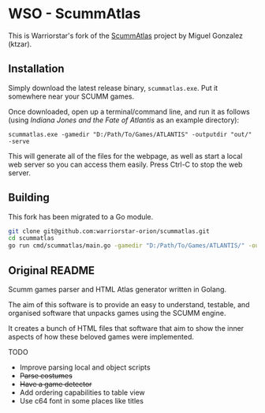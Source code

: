 # WSO - ScummAtlas

This is Warriorstar's fork of the [ScummAtlas][] project by Miguel Gonzalez (ktzar).

[ScummAtlas]: https://github.com/ktzar/scummatlas

## Installation

Simply download the latest release binary, `scummatlas.exe`. Put it somewhere
near your SCUMM games.

Once downloaded, open up a terminal/command line, and run it as follows (using
_Indiana Jones and the Fate of Atlantis_ as an example directory):

`scummatlas.exe -gamedir "D:/Path/To/Games/ATLANTIS" -outputdir "out/" -serve`

This will generate all of the files for the webpage, as well as start a local
web server so you can access them easily. Press Ctrl-C to stop the web server.

## Building

This fork has been migrated to a Go module.

```bash
git clone git@github.com:warriorstar-orion/scummatlas.git
cd scummatlas
go run cmd/scummatlas/main.go -gamedir "D:/Path/To/Games/ATLANTIS/" -outputdir "out/" 
```

## Original README

Scumm games parser and HTML Atlas generator written in Golang.

The aim of this software is to provide an easy to understand, testable, and organised software that unpacks games using the SCUMM engine.

It creates a bunch of HTML files that software that aim to show the inner aspects of how these beloved games were implemented.

TODO
- Improve parsing local and object scripts
- ~~Parse costumes~~
- ~~Have a game detector~~
- Add ordering capabilities to table view
- Use c64 font in some places like titles
